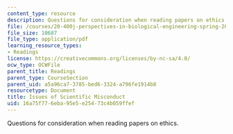 ```yaml
---
content_type: resource
description: Questions for consideration when reading papers on ethics.
file: /courses/20-400j-perspectives-in-biological-engineering-spring-2006/16a75f776eba95e5e25473c4b059ffef_questions.pdf
file_size: 10687
file_type: application/pdf
learning_resource_types:
- Readings
license: https://creativecommons.org/licenses/by-nc-sa/4.0/
ocw_type: OCWFile
parent_title: Readings
parent_type: CourseSection
parent_uid: a5a96ca7-3785-bed6-3324-a796fe1914b8
resourcetype: Document
title: Issues of Scientific Misconduct
uid: 16a75f77-6eba-95e5-e254-73c4b059ffef
---
```

Questions for consideration when reading papers on ethics.